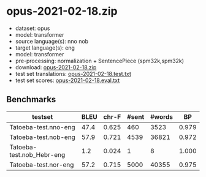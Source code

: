 # opus-2021-02-18.zip

* dataset: opus
* model: transformer
* source language(s): nno nob
* target language(s): eng
* model: transformer
* pre-processing: normalization + SentencePiece (spm32k,spm32k)
* download: [opus-2021-02-18.zip](https://object.pouta.csc.fi/Tatoeba-MT-models/nor-eng/opus-2021-02-18.zip)
* test set translations: [opus-2021-02-18.test.txt](https://object.pouta.csc.fi/Tatoeba-MT-models/nor-eng/opus-2021-02-18.test.txt)
* test set scores: [opus-2021-02-18.eval.txt](https://object.pouta.csc.fi/Tatoeba-MT-models/nor-eng/opus-2021-02-18.eval.txt)

## Benchmarks

| testset | BLEU  | chr-F | #sent | #words | BP |
|---------|-------|-------|-------|--------|----|
| Tatoeba-test.nno-eng 	| 47.4 	| 0.625 	| 460 	| 3523 	| 0.979 |
| Tatoeba-test.nob-eng 	| 57.9 	| 0.721 	| 4539 	| 36821 	| 0.972 |
| Tatoeba-test.nob_Hebr-eng 	| 1.2 	| 0.024 	| 1 	| 8 	| 1.000 |
| Tatoeba-test.nor-eng 	| 57.2 	| 0.715 	| 5000 	| 40355 	| 0.975 |

